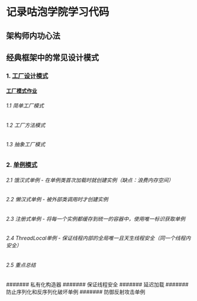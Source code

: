 # 记录咕泡学院学习代码

## 架构师内功心法

## 经典框架中的常见设计模式

### 1. [工厂设计模式](https://github.com/kbslan/gupaolearning/tree/master/design_pattern/src/main/java/com/gupaoedu/vip/pattren/factory)

#### [工厂模式作业](https://github.com/kbslan/gupaolearning/tree/master/design_pattern/src/main/resources/design_pattern/factory_pattern)

###### 1.1 简单工厂模式
###### 1.2 工厂方法模式
###### 1.3 抽象工厂模式

### 2. [单例模式]()

###### 2.1 饿汉式单例 - 在单例类首次加载时就创建实例（缺点：浪费内存空间）
###### 2.2 懒汉式单例 - 被外部类调用时才创建实例
###### 2.3 注册式单例 - 将每一个实例都缓存到统一的容器中，使用唯一标识获取单例
###### 2.4 ThreadLocal单例 - 保证线程内部的全局唯一且天生线程安全（同一个线程内安全）
###### 2.5 重点总结
####### 私有化构造器
####### 保证线程安全
####### 延迟加载
####### 防止序列化和反序列化破坏单例
####### 防御反射攻击单例

